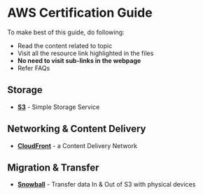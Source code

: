 # AWS Certification Guide

To make best of this guide, do following:
 - Read the content related to topic
 - Visit all the resource link highlighted in the files
 - **No need to visit sub-links in the webpage**
 - Refer FAQs

## Storage

- [**S3**](./Storage/S3.md) - Simple Storage Service

## Networking & Content Delivery

- [**CloudFront**](./Networking/CloudFront.md) - a Content Delivery Network

## Migration & Transfer

- [**Snowball**](./Migration/Snowball.md) - Transfer data In & Out of S3 with physical devices
